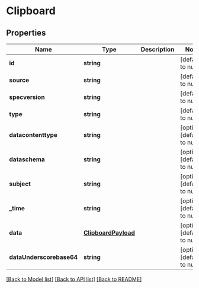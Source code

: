 # Clipboard

## Properties
Name | Type | Description | Notes
------------ | ------------- | ------------- | -------------
**id** | **string** |  | [default to null]
**source** | **string** |  | [default to null]
**specversion** | **string** |  | [default to null]
**type** | **string** |  | [default to null]
**datacontenttype** | **string** |  | [optional] [default to null]
**dataschema** | **string** |  | [optional] [default to null]
**subject** | **string** |  | [optional] [default to null]
**_time** | **string** |  | [optional] [default to null]
**data** | [**ClipboardPayload**](ClipboardPayload.md) |  | [optional] [default to null]
**dataUnderscorebase64** | **string** |  | [optional] [default to null]

[[Back to Model list]](../README.md#documentation-for-models) [[Back to API list]](../README.md#documentation-for-api-endpoints) [[Back to README]](../README.md)



